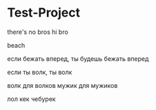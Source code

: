 # Test-Project
there's no bros
hi bro

beach

если бежать вперед, ты будешь бежать вперед

если ты волк, ты волк

волк для волков мужик для мужиков

лол кек чебурек
